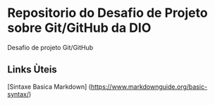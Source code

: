 # Repositorio do Desafio de Projeto sobre Git/GitHub da DIO
Desafio de projeto Git/GitHub
## Links Ùteis
[Sintaxe Basica Markdown] (https://www.markdownguide.org/basic-syntax/) 

